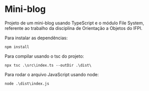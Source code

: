 # Mini-blog

Projeto de um mini-blog usando TypeScript e o módulo File System, referente ao trabalho da disciplina de Orientação a Objetos do IFPI.

Para instalar as dependências:

```
npm install
```

Para compilar usando o tsc do projeto:

```
npx tsc .\src\index.ts --outDir .\dist\
```

Para rodar o arquivo JavaScript usando node:

```
node .\dist\index.js
```
